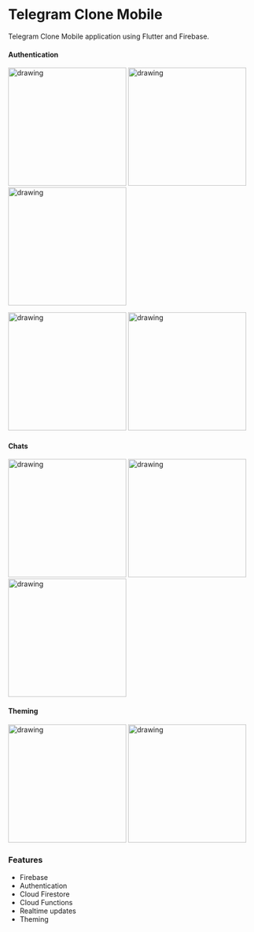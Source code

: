 # Telegram Clone Mobile

Telegram Clone Mobile application using Flutter and Firebase.

#### Authentication
<img src="https://i.imgur.com/jFeeDYO.jpg" alt="drawing" width="240"/> <img src="https://i.imgur.com/uSu98O2.jpg" alt="drawing" width="240"/> <img src="https://i.imgur.com/sOfItvC.jpg" alt="drawing" width="240"/>

<img src="https://i.imgur.com/z8PGBmD.jpg" alt="drawing" width="240"/> <img src="https://i.imgur.com/dNxgReH.jpg" alt="drawing" width="240"/>

#### Chats
<img src="https://i.imgur.com/cKBHqm7.jpg" alt="drawing" width="240"/> <img src="https://i.imgur.com/WCECHbS.jpg" alt="drawing" width="240"/> <img src="https://i.imgur.com/BkTYOu1.jpg" alt="drawing" width="240"/>

#### Theming
<img src="https://i.imgur.com/m83aNS8.jpg" alt="drawing" width="240"/> <img src="https://i.imgur.com/EveGBz3.jpg" alt="drawing" width="240"/>

### Features

+ Firebase
 + Authentication
 + Cloud Firestore
 + Cloud Functions
+ Realtime updates
+ Theming
